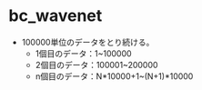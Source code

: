 # bc_wavenet

* 100000単位のデータをとり続ける。
  * 1個目のデータ：1~100000
  * 2個目のデータ：100001~200000
  * n個目のデータ：N*10000+1~(N+1)*10000
